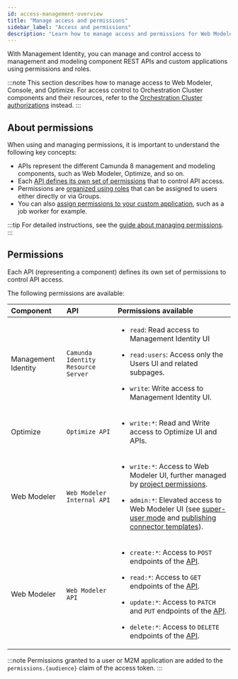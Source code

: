 ```yaml
---
id: access-management-overview
title: "Manage access and permissions"
sidebar_label: "Access and permissions"
description: "Learn how to manage access and permissions for Web Modeler, Console, and Optimize using Management Identity."
---
```


With Management Identity, you can manage and control access to management and modeling component REST APIs and custom applications using permissions and roles.

:::note
This section describes how to manage access to Web Modeler, Console, and Optimize. For access control to Orchestration Cluster components and their resources, refer to the [Orchestration Cluster authorizations](/components/concepts/access-control/authorizations.md) instead.
:::

## About permissions

When using and managing permissions, it is important to understand the following key concepts:

- APIs represent the different Camunda 8 management and modeling components, such as Web Modeler, Optimize, and so on.
- Each [API defines its own set of permissions](#permissions) that to control API access.
- Permissions are [organized using roles](./manage-permissions.md#manage-permissions-for-roles) that can be assigned to users either directly or via Groups.
- You can also [assign permissions to your custom application](./manage-permissions.md#manage-application-permissions), such as a job worker for example.

:::tip
For detailed instructions, see the [guide about managing permissions](./manage-permissions.md).
:::

## Permissions

Each API (representing a component) defines its own set of permissions to control API access.

The following permissions are available:

| Component           | API                                | Permissions available                                                                                                                                                                                                                                                                                                                                                                                                                                                                                                    |
| :------------------ | :--------------------------------- | :----------------------------------------------------------------------------------------------------------------------------------------------------------------------------------------------------------------------------------------------------------------------------------------------------------------------------------------------------------------------------------------------------------------------------------------------------------------------------------------------------------------------- |
| Management Identity | `Camunda Identity Resource Server` | <p><ul><li>`read`: Read access to Management Identity UI</li><li><p>`read:users`: Access only the Users UI and related subpages.</p></li><li><p>`write`: Write access to Management Identity UI.</p></li></ul></p>                                                                                                                                                                                                                                                                                                       |
| Optimize            | `Optimize API`                     | <p><ul><li>`write:*`: Read and Write access to Optimize UI and APIs.</li></ul></p>                                                                                                                                                                                                                                                                                                                                                                                                                                       |
| Web Modeler         | `Web Modeler Internal API`         | <p><ul><li>`write:*`: Access to Web Modeler UI, further managed by [project permissions](../../../../components/modeler/web-modeler/collaboration/collaboration.md#access-rights-and-permissions).</li><li><p>`admin:*`: Elevated access to Web Modeler UI (see [super-user mode](../../../../components/modeler/web-modeler/collaboration/collaboration.md#super-user-mode) and [publishing connector templates](/components/connectors/manage-connector-templates.md#publish-a-connector-template)).</p></li></ul></p> |
| Web Modeler         | `Web Modeler API`                  | <p><ul><li>`create:*`: Access to `POST` endpoints of the [API](/apis-tools/web-modeler-api/index.md).</li><li><p>`read:*`: Access to `GET` endpoints of the [API](/apis-tools/web-modeler-api/index.md).</p></li><li><p>`update:*`: Access to `PATCH` and `PUT` endpoints of the [API](/apis-tools/web-modeler-api/index.md).</p></li><li><p>`delete:*`: Access to `DELETE` endpoints of the [API](/apis-tools/web-modeler-api/index.md).</p></li></ul></p>                                                              |

:::note
Permissions granted to a user or M2M application are added to the `permissions.{audience}` claim of the access token.
:::
